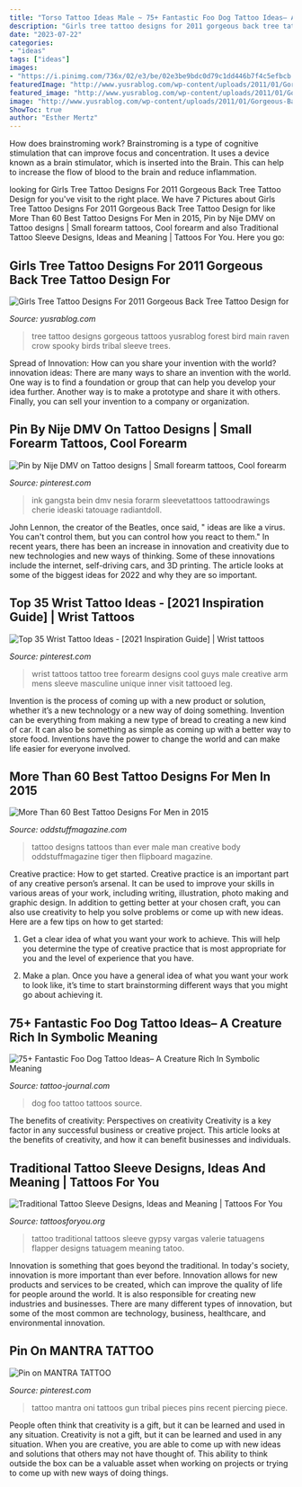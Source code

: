 ```yaml
---
title: "Torso Tattoo Ideas Male ~ 75+ Fantastic Foo Dog Tattoo Ideas– A Creature Rich In Symbolic Meaning"
description: "Girls tree tattoo designs for 2011 gorgeous back tree tattoo design for"
date: "2023-07-22"
categories:
- "ideas"
tags: ["ideas"]
images:
- "https://i.pinimg.com/736x/02/e3/be/02e3be9bdc0d79c1dd446b7f4c5efbcb.jpg"
featuredImage: "http://www.yusrablog.com/wp-content/uploads/2011/01/Gorgeous-Back-Tree-Tattoo-Design-for-Women-2011.jpeg"
featured_image: "http://www.yusrablog.com/wp-content/uploads/2011/01/Gorgeous-Back-Tree-Tattoo-Design-for-Women-2011.jpeg"
image: "http://www.yusrablog.com/wp-content/uploads/2011/01/Gorgeous-Back-Tree-Tattoo-Design-for-Women-2011.jpeg"
ShowToc: true
author: "Esther Mertz"
---
```



How does brainstroming work?
Brainstroming is a type of cognitive stimulation that can improve focus and concentration. It uses a device known as a brain stimulator, which is inserted into the Brain. This can help to increase the flow of blood to the brain and reduce inflammation.

	

		
looking for Girls Tree Tattoo Designs For 2011 Gorgeous Back Tree Tattoo Design for you've visit to the right place. We have 7 Pictures about Girls Tree Tattoo Designs For 2011 Gorgeous Back Tree Tattoo Design for like More Than 60 Best Tattoo Designs For Men in 2015, Pin by Nije DMV on Tattoo designs | Small forearm tattoos, Cool forearm and also Traditional Tattoo Sleeve Designs, Ideas and Meaning | Tattoos For You. Here you go:
		
    
## Girls Tree Tattoo Designs For 2011 Gorgeous Back Tree Tattoo Design For

<img loading=lazy src="http://www.yusrablog.com/wp-content/uploads/2011/01/Gorgeous-Back-Tree-Tattoo-Design-for-Women-2011.jpeg" onerror="this.onerror=null;this.src='https://tse4.mm.bing.net/th?id=OIP.VhYW7iqZDIueaFWs5APOFgHaJ4&amp;pid=15.1';" alt="Girls Tree Tattoo Designs For 2011 Gorgeous Back Tree Tattoo Design for">

_Source: yusrablog.com_

>tree tattoo designs gorgeous tattoos yusrablog forest bird main raven crow spooky birds tribal sleeve trees. 

	

Spread of Innovation: How can you share your invention with the world?
innovation ideas: 
There are many ways to share an invention with the world. One way is to find a foundation or group that can help you develop your idea further. Another way is to make a prototype and share it with others. Finally, you can sell your invention to a company or organization.

    
## Pin By Nije DMV On Tattoo Designs | Small Forearm Tattoos, Cool Forearm

<img loading=lazy src="https://i.pinimg.com/736x/02/e3/be/02e3be9bdc0d79c1dd446b7f4c5efbcb.jpg" onerror="this.onerror=null;this.src='https://tse4.mm.bing.net/th?id=OIP.jkhTGTrYaypIH_qsWnHzDgHaJ3&amp;pid=15.1';" alt="Pin by Nije DMV on Tattoo designs | Small forearm tattoos, Cool forearm">

_Source: pinterest.com_

>ink gangsta bein dmv nesia forarm sleevetattoos tattoodrawings cherie ideaski tatouage radiantdoll. 

	

John Lennon, the creator of the Beatles, once said, " ideas are like a virus. You can't control them, but you can control how you react to them." In recent years, there has been an increase in innovation and creativity due to new technologies and new ways of thinking. Some of these innovations include the internet, self-driving cars, and 3D printing. The article looks at some of the biggest ideas for 2022 and why they are so important.

    
## Top 35 Wrist Tattoo Ideas - [2021 Inspiration Guide] | Wrist Tattoos

<img loading=lazy src="https://i.pinimg.com/736x/4c/7f/60/4c7f6027a684b4fb280833fc54289d4c.jpg" onerror="this.onerror=null;this.src='https://tse2.mm.bing.net/th?id=OIP.cXnemHDK8i_zYGBP5ByhzgAAAA&amp;pid=15.1';" alt="Top 35 Wrist Tattoo Ideas - [2021 Inspiration Guide] | Wrist tattoos">

_Source: pinterest.com_

>wrist tattoos tattoo tree forearm designs cool guys male creative arm mens sleeve masculine unique inner visit tattooed leg. 

	

Invention is the process of coming up with a new product or solution, whether it’s a new technology or a new way of doing something. Invention can be everything from making a new type of bread to creating a new kind of car. It can also be something as simple as coming up with a better way to store food. Inventions have the power to change the world and can make life easier for everyone involved.

    
## More Than 60 Best Tattoo Designs For Men In 2015

<img loading=lazy src="https://oddstuffmagazine.com/wp-content/uploads/2013/09/Best-tattoo-designs-for-Men-28-504x800.jpg" onerror="this.onerror=null;this.src='https://tse4.mm.bing.net/th?id=OIP.ubuyrPhYuy_oD-frMQuqXAHaLw&amp;pid=15.1';" alt="More Than 60 Best Tattoo Designs For Men in 2015">

_Source: oddstuffmagazine.com_

>tattoo designs tattoos than ever male man creative body oddstuffmagazine tiger then flipboard magazine. 

	

Creative practice: How to get started.
Creative practice is an important part of any creative person’s arsenal. It can be used to improve your skills in various areas of your work, including writing, illustration, photo making and graphic design. In addition to getting better at your chosen craft, you can also use creativity to help you solve problems or come up with new ideas. Here are a few tips on how to get started:
1. Get a clear idea of what you want your work to achieve. This will help you determine the type of creative practice that is most appropriate for you and the level of experience that you have.

2. Make a plan. Once you have a general idea of what you want your work to look like, it’s time to start brainstorming different ways that you might go about achieving it.

    
## 75+ Fantastic Foo Dog Tattoo Ideas– A Creature Rich In Symbolic Meaning

<img loading=lazy src="https://tattoo-journal.com/wp-content/uploads/2016/08/foo-dog-tattoo41-650x650.jpg" onerror="this.onerror=null;this.src='https://tse2.mm.bing.net/th?id=OIP.ACjuiZJlUSOlUxi-pgfmRQHaHa&amp;pid=15.1';" alt="75+ Fantastic Foo Dog Tattoo Ideas– A Creature Rich In Symbolic Meaning">

_Source: tattoo-journal.com_

>dog foo tattoo tattoos source. 

	

The benefits of creativity: Perspectives on creativity
Creativity is a key factor in any successful business or creative project. This article looks at the benefits of creativity, and how it can benefit businesses and individuals.

    
## Traditional Tattoo Sleeve Designs, Ideas And Meaning | Tattoos For You

<img loading=lazy src="https://www.tattoosforyou.org/wp-content/uploads/2017/07/Traditional-Tattoo-Sleeve-Women.jpg" onerror="this.onerror=null;this.src='https://tse4.mm.bing.net/th?id=OIP.99OgyltmACX1_4Ph50rtowHaJ4&amp;pid=15.1';" alt="Traditional Tattoo Sleeve Designs, Ideas and Meaning | Tattoos For You">

_Source: tattoosforyou.org_

>tattoo traditional tattoos sleeve gypsy vargas valerie tatuagens flapper designs tatuagem meaning tatoo. 

	

Innovation is something that goes beyond the traditional. In today's society, innovation is more important than ever before. Innovation allows for new products and services to be created, which can improve the quality of life for people around the world. It is also responsible for creating new industries and businesses. There are many different types of innovation, but some of the most common are technology, business, healthcare, and environmental innovation.

    
## Pin On MANTRA TATTOO

<img loading=lazy src="https://i.pinimg.com/736x/ad/4e/df/ad4edfb0c7d0815ade296fb17b604a0d--mantra-tattoo-gun-tattoos.jpg" onerror="this.onerror=null;this.src='https://tse1.mm.bing.net/th?id=OIP.WmMyptn6RTYuIIjkDQyQ4gHaJ3&amp;pid=15.1';" alt="Pin on MANTRA TATTOO">

_Source: pinterest.com_

>tattoo mantra oni tattoos gun tribal pieces pins recent piercing piece. 

	

People often think that creativity is a gift, but it can be learned and used in any situation.
Creativity is not a gift, but it can be learned and used in any situation. When you are creative, you are able to come up with new ideas and solutions that others may not have thought of. This ability to think outside the box can be a valuable asset when working on projects or trying to come up with new ways of doing things.

